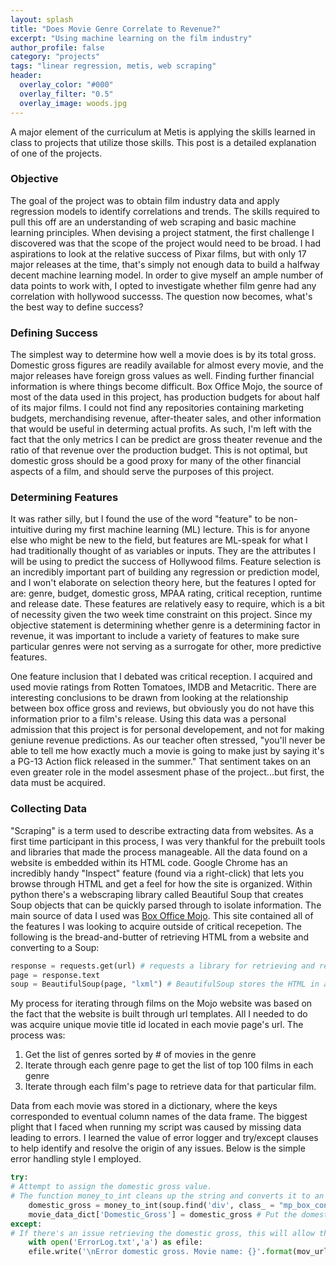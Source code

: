 ```yaml
---
layout: splash
title: "Does Movie Genre Correlate to Revenue?"
excerpt: "Using machine learning on the film industry"
author_profile: false
category: "projects"
tags: "linear regression, metis, web scraping" 
header:
  overlay_color: "#000"
  overlay_filter: "0.5"
  overlay_image: woods.jpg
---
```


A major element of the curriculum at Metis is applying the skills learned in class to projects that utilize those skills. This post is a detailed explanation of one of the projects.

### Objective
The goal of the project was to obtain film industry data and apply regression models to identify correlations and trends. The skills required to pull this off are an understanding of web scraping and basic machine learning principles. When devising a project statment, the first challenge I discovered was that the scope of the project would need to be broad. I had aspirations to look at the relative success of Pixar films, but with only 17 major releases at the time, that's simply not enough data to build a halfway decent machine learning model. In order to give myself an ample number of data points to work with, I opted to investigate whether film genre had any correlation with hollywood successs. The question now becomes, what's the best way to define success?

### Defining Success
The simplest way to determine how well a movie does is by its total gross. Domestic gross figures are readily available for almost every movie, and the major releases have foreign gross values as well. Finding further financial information is where things become difficult. Box Office Mojo, the source of most of the data used in this project, has production budgets for about half of its major films. I could not find any repositories containing marketing budgets, merchandising revenue, after-theater sales, and other information that would be useful in determing actual profits. As such, I'm left with the fact that the only metrics I can be predict are gross theater revenue and the ratio of that revenue over the production budget. This is not optimal, but domestic gross should be a good proxy for many of the other financial aspects of a film, and should serve the purposes of this project.

### Determining Features
It was rather silly, but I found the use of the word "feature" to be non-intuitive during my first machine learning (ML) lecture. This is for anyone else who might be new to the field, but features are ML-speak for what I had traditionally thought of as variables or inputs. They are the attributes I will be using to predict the success of Hollywood films. Feature selection is an incredibly important part of building any regression or prediction model, and I won't elaborate on selection theory here, but the features I opted for are: genre, budget, domestic gross, MPAA rating, critical reception, runtime and release date. These features are relatively easy to require, which is a bit of necessity given the two week time constraint on this project. Since my objective statement is determining whether genre is a determining factor in revenue, it was important to include a variety of features to make sure particular genres were not serving as a surrogate for other, more predictive features.  
  
One feature inclusion that I debated was critical reception. I acquired and used movie ratings from Rotten Tomatoes, IMDB and Metacritic. There are interesting conclusions to be drawn from looking at the relationship between box office gross and reviews, but obviously you do not have this information prior to a film's release. Using this data was a personal admission that this project is for personal developement, and not for making geniune revenue predictions. As our teacher often stressed, "you'll never be able to tell me how exactly much a movie is going to make just by saying it's a PG-13 Action flick released in the summer." That sentiment takes on an even greater role in the model assesment phase of the project...but first, the data must be acquired.

### Collecting Data
"Scraping" is a term used to describe extracting data from websites. As a first time participant in this process, I was very thankful for the prebuilt tools and libraries that made the process manageable. All the data found on a website is embedded within its HTML code. Google Chrome has an incredibly handy "Inspect" feature (found via a right-click) that lets you browse through HTML and get a feel for how the site is organized. Within python there's a webscraping library called Beautiful Soup that creates Soup objects that can be quickly parsed through to isolate information. The main source of data I used was [Box Office Mojo](http://http://www.boxofficemojo.com/ "Mojo"). This site contained all of the features I was looking to acquire outside of critical recepetion. The following is the bread-and-butter of retrieving HTML from a website and converting to a Soup:  
```python
response = requests.get(url) # requests a library for retrieving and reading HTML
page = response.text
soup = BeautifulSoup(page, "lxml") # BeautifulSoup stores the HTML in a soup object.
```  
My process for iterating through films on the Mojo website was based on the fact that the website is built through url templates. All I needed to do was acquire unique movie title id located in each movie page's url. The process was:
1. Get the list of genres sorted by # of movies in the genre
2. Iterate through each genre page to get the list of top 100 films in each genre
3. Iterate through each film's page to retrieve data for that particular film.  
  
Data from each movie was stored in a dictionary, where the keys corresponded to eventual column names of the data frame. The biggest plight that I faced when running my script was caused by missing data leading to errors. I learned the value of error logger and try/except clauses to help identify and resolve the origin of any issues. Below is the simple error handling style I employed.  
```python
try:
# Attempt to assign the domestic gross value.
# The function money_to_int cleans up the string and converts it to an integer.
    domestic_gross = money_to_int(soup.find('div', class_ = "mp_box_content").findAll('td', align = 'right')[0].text)
    movie_data_dict['Domestic_Gross'] = domestic_gross # Put the domestic gross into the movie data dictionary.
except:
# If there's an issue retrieving the domestic gross, this will allow the script to keep running and create a record of the url that caused the issue.
    with open('ErrorLog.txt','a') as efile:
    efile.write('\nError domestic gross. Movie name: {}'.format(mov_url))
```

